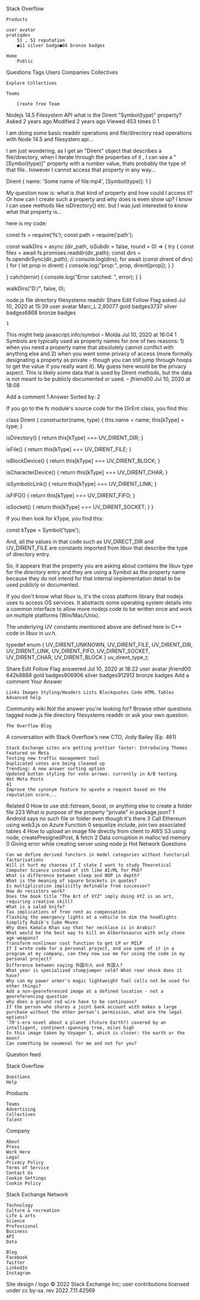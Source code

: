 
Stack Overflow

    Products

    user avatar
    pratiqdev
        51 , 51 reputation
        ●11 silver badge●66 bronze badges

    Home
        Public

Questions
Tags
Users
Companies
Collectives

    Explore Collectives

    Teams

        Create free Team

Nodejs 14.5 Filesystem API what is the Dirent "Symbol(type)" property?
Asked 2 years ago
Modified 2 years ago
Viewed 453 times
0
1

I am doing some basic readdir operations and file/directory read operations with Node 14.5 and filesystem api...

I am just wondering, as I get an "Dirent" object that describes a file/directory, when I iterate through the properties of it , I can see a "[Symbol(type)]" property with a number value, thats probably the type of that file.. however I cannot access that property in any way...

Dirent {
  name: 'Some name of file.mp4',
  [Symbol(type)]: 1
}

My question now is: what is that kind of property and how could I access it? Or how can I create such a property and why does is even show up? I know I can usee methods like isDirectory() etc. but I was just interested to know what that property is...

here is my code:

const fs = require('fs');
const path = require('path');

const walkDirs = async (dir_path, isSubdir = false, round = 0) => {
  try {
    const files = await fs.promises.readdir(dir_path);
    const dirs = fs.opendirSync(dir_path);
    // console.log(dirs);
    for await (const dirent of dirs) {
      for ( let prop in dirent) {
        console.log("prop:", prop,  dirent[prop]);
      }
    }

  } catch(error) {
    console.log("Error catched: ", error);
  }
}

walkDirs("D:/", false, 0);

node.js
file
directory
filesystems
readdir
Share
Edit
Follow
Flag
asked Jul 10, 2020 at 15:39
user avatar
Marc_L
2,85077 gold badges3737 silver badges6868 bronze badges

    1

This might help javascript.info/symbol – 
Molda
Jul 10, 2020 at 16:04
1
Symbols are typically used as property names for one of two reasons: 1) when you need a property name that absolutely cannot conflict with anything else and 2) when you want some privacy of access (more formally designating a property as private - though you can still jump through hoops to get the value if you really want it). My guess here would be the privacy aspect. This is likely some data that is used by Dirent methods, but the data is not meant to be publicly documented or used. – 
jfriend00
Jul 10, 2020 at 18:08

Add a comment
1 Answer
Sorted by:
2

If you go to the fs module's source code for the DirEnt class, you find this:

class Dirent {
  constructor(name, type) {
    this.name = name;
    this[kType] = type;
  }

  isDirectory() {
    return this[kType] === UV_DIRENT_DIR;
  }

  isFile() {
    return this[kType] === UV_DIRENT_FILE;
  }

  isBlockDevice() {
    return this[kType] === UV_DIRENT_BLOCK;
  }

  isCharacterDevice() {
    return this[kType] === UV_DIRENT_CHAR;
  }

  isSymbolicLink() {
    return this[kType] === UV_DIRENT_LINK;
  }

  isFIFO() {
    return this[kType] === UV_DIRENT_FIFO;
  }

  isSocket() {
    return this[kType] === UV_DIRENT_SOCKET;
  }
}

If you then look for kType, you find this:

const kType = Symbol('type');

And, all the values in that code such as UV_DIRECT_DIR and UV_DIRENT_FILE are constants imported from libuv that describe the type of directory entry.

So, it appears that the property you are asking about contains the libuv type for the directory entry and they are using a Symbol as the property name because they do not intend for that internal implementation detail to be used publicly or documented.

If you don't know what libuv is, it's the cross platform library that nodejs uses to access OS services. It abstracts some operating system details into a common interface to allow more nodejs code to be written once and work on multiple platforms (Win/Mac/Unix).

The underlying UV constants mentioned above are defined here in C++ code in libuv in uv.h.

typedef enum {
  UV_DIRENT_UNKNOWN,
  UV_DIRENT_FILE,
  UV_DIRENT_DIR,
  UV_DIRENT_LINK,
  UV_DIRENT_FIFO,
  UV_DIRENT_SOCKET,
  UV_DIRENT_CHAR,
  UV_DIRENT_BLOCK
} uv_dirent_type_t;

Share
Edit
Follow
Flag
answered Jul 10, 2020 at 18:22
user avatar
jfriend00
642k8888 gold badges906906 silver badges912912 bronze badges
Add a comment
Your Answer

    Links Images Styling/Headers Lists Blockquotes Code HTML Tables
    Advanced help

Community wiki
Not the answer you're looking for? Browse other questions tagged node.js file directory filesystems readdir or ask your own question.

    The Overflow Blog

A conversation with Stack Overflow’s new CTO, Jody Bailey (Ep. 461)

    Stack Exchange sites are getting prettier faster: Introducing Themes
    Featured on Meta
    Testing new traffic management tool
    Duplicated votes are being cleaned up
    Trending: A new answer sorting option
    Updated button styling for vote arrows: currently in A/B testing
    Hot Meta Posts
    41
    Improve the synonym feature to upvote a request based on the reputation score...

Related
0
How to use std::fstream, boost, or anything else to create a folder file
223
What is purpose of the property "private" in package.json?
1
Android says no such file or folder even though it's there
3
Call Ethereum using web3.js on Azure Function
0
sequelize include, join two associated tables
4
How to upload an image file directly from client to AWS S3 using node, createPresignedPost, & fetch
2
Data corruption in malloc'ed memory
0
Giving error while creating server using node js
Hot Network Questions

    Can we define derived functors in model categories without functorial factorisations
    Will it hurt my chances if I state I want to study Theoretical Computer Science instead of sth like AI/ML for PhD?
    What is difference between sleep and NOP in depth?
    What is the meaning of square brackets in quotes?
    Is multiplication implicitly definable from successor?
    How do resistors work?
    Does the book title "The Art of XYZ" imply doing XYZ is an art, requiring creative skill?
    What is a salad knife?
    Tax implications of free rent as compensation
    Flashing the emergency lights at a vehicle to dim the headlights
    Simplify Rubik's Cube Moves
    Why does Kamala Khan say that her necklace is in Arabic?
    What would be the best way to kill an Albertosaurus with only stone age weapons?
    Transform nonlinear cost function to get LP or MILP
    If I wrote code for a personal project, and use some of it in a program at my company, can they now sue me for using the code in my personal project?
    Difference between saying 外国の人 and 外国人?
    What year is specialized stumpjumper sold? What rear shock does it have?
    Why can my power armor's magic lightweight fuel cells not be used for other things?
    Add a non-georeferenced image at a defined location - not a georeferencing question
    why does a ground rod wire have to be continuous?
    If the person who shares a joint bank account with makes a large purchase without the other person’s permission, what are the legal options?
    '70's-era novel about a planet (future Earth?) covered by an intelligent, continent-spanning tree, miles high
    In this image taken by Voyager 1, which is closer: the earth or the moon?
    Can something be noumenal for me and not for you?

Question feed

Stack Overflow

    Questions
    Help

Products

    Teams
    Advertising
    Collectives
    Talent

Company

    About
    Press
    Work Here
    Legal
    Privacy Policy
    Terms of Service
    Contact Us
    Cookie Settings
    Cookie Policy

Stack Exchange Network

    Technology
    Culture & recreation
    Life & arts
    Science
    Professional
    Business
    API
    Data

    Blog
    Facebook
    Twitter
    LinkedIn
    Instagram

Site design / logo © 2022 Stack Exchange Inc; user contributions licensed under cc by-sa. rev 2022.7.11.42569
 